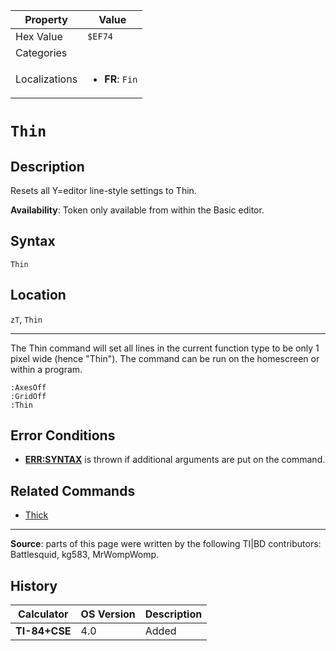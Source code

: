 | Property      | Value |
|---------------|-------|
| Hex Value     | `$EF74`|
| Categories    | <ul></ul> |
| Localizations | <ul><li><b>FR</b>: `Fin`</li></ul> |

# `Thin`

## Description
Resets all Y=editor line-style settings to Thin.


<b>Availability</b>: Token only available from within the Basic editor.

## Syntax
`Thin`

## Location
`zT`, `Thin`
<hr>

The Thin command will set all lines in the current function type to be only 1 pixel wide (hence "Thin"). The command can be run on the homescreen or within a program.

```ti-basic
:AxesOff
:GridOff
:Thin
```

## Error Conditions

*   **[ERR:SYNTAX](errors#syntax)** is thrown if additional arguments are put on the command.

## Related Commands

*   [Thick](Thick.md)

* * *

**Source**: parts of this page were written by the following TI|BD contributors: Battlesquid, kg583, MrWompWomp.

## History
| Calculator | OS Version | Description |
|------------|------------|-------------|
| <b>TI-84+CSE</b> | 4.0 | Added |


